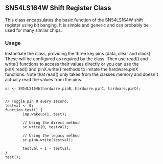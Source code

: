 SN54LS164W Shift Register Class
-------------------------------
This class encapsulates the basic function of the SN54LS164W shift register using bit banging. It is simple and generic and can probably be used for many similar chips. 

### Usage ###
Instantiate the class, providing the three key pins (data, clear and clock). These will be configured as required by the class.
Then use read() and write() functions to access their values directly or you can use the pinX.read() and pinX.write() methods to imitate the hardware.pinX functions. Note that read() only takes from the classes memory and doesn't actually read the values from the pins.

```
sr <- SN54LS164W(hardware.pinB, hardware.pinC, hardware.pinD);


// Toggle pin 0 every second.
testval <- 0;
function test() {
	    imp.wakeup(1, test);

		// Using the direct method
		sr.write(0, testval);

		// Using the legacy method
		sr.pinA.write(testval);

		testval = 1 - testval;
}
test();

```
